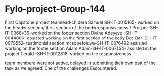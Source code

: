 # Fylo-project-Group-144
First Capstone project
teamlead-chidera Samuel SH-IT-0015165- worked on the header section/./first section of the body/responsiveness /
Prosper-SH-IT-0068439-worked on the footer section
Divine Adeyeye -SH-IT-0044806- assisted working on the first section of the body
Bee Bah-SH-IT-0079552- testimonial section
mosopefoluwa-SH-IT-0076492 assisted working on the footer section 
Adam Adam-SH-IT-0067454- assisted in the project
Gerald -SH-IT-0012818-worked on the responsiveness 

team membera were not active, delayed in submitting their own part of the task as we agreed. One of the challenges Encountered. 
